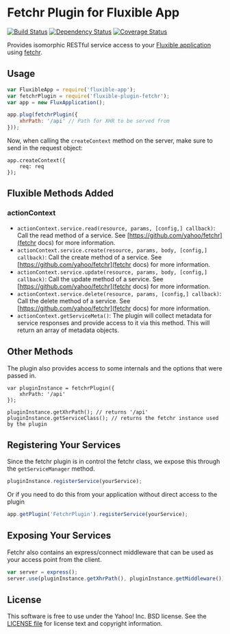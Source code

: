 # Fetchr Plugin for Fluxible App
[![Build Status](https://travis-ci.org/yahoo/fluxible-plugin-fetchr.svg?branch=master)](https://travis-ci.org/yahoo/fluxible-plugin-fetchr) [![Dependency Status](https://david-dm.org/yahoo/fluxible-plugin-fetchr.svg)](https://david-dm.org/yahoo/fluxible-plugin-fetchr) [![Coverage Status](https://coveralls.io/repos/yahoo/fluxible-plugin-fetchr/badge.png?branch=master)](https://coveralls.io/r/yahoo/fluxible-plugin-fetchr?branch=master)

Provides isomorphic RESTful service access to your [Fluxible application](https://github.com/yahoo/fluxible-app) using [fetchr](https://github.com/yahoo/fetchr).

## Usage

```js
var FluxibleApp = require('fluxible-app');
var fetchrPlugin = require('fluxible-plugin-fetchr');
var app = new FluxApplication();

app.plug(fetchrPlugin({
    xhrPath: '/api' // Path for XHR to be served from
}));
```

Now, when calling the `createContext` method on the server, make sure to send in the request object:

```
app.createContext({
    req: req
});
```

## Fluxible Methods Added

### actionContext

 * `actionContext.service.read(resource, params, [config,] callback)`: Call the read method of a service. See [https://github.com/yahoo/fetchr](fetchr docs) for more information.
 * `actionContext.service.create(resource, params, body, [config,] callback)`: Call the create method of a service. See [https://github.com/yahoo/fetchr](fetchr docs) for more information.
 * `actionContext.service.update(resource, params, body, [config,] callback)`: Call the update method of a service. See [https://github.com/yahoo/fetchr](fetchr docs) for more information.
 * `actionContext.service.delete(resource, params, [config,] callback)`: Call the delete method of a service. See [https://github.com/yahoo/fetchr](fetchr docs) for more information.
 * `actionContext.getServiceMeta()`: The plugin will collect metadata for service responses and provide access to it via this method. This will return an array of metadata objects.

## Other Methods

The plugin also provides access to some internals and the options that were passed in.

```
var pluginInstance = fetchrPlugin({
    xhrPath: '/api'
});

pluginInstance.getXhrPath(); // returns '/api'
pluginInstance.getServiceClass(); // returns the fetchr instance used by the plugin
```

## Registering Your Services

Since the fetchr plugin is in control the fetchr class, we expose this through the `getServiceManager` method.

```js
pluginInstance.registerService(yourService);
```

Or if you need to do this from your application without direct access to the plugin

```js
app.getPlugin('FetchrPlugin').registerService(yourService);
```

## Exposing Your Services

Fetchr also contains an express/connect middleware that can be used as your access point from the client.

```js
var server = express();
server.use(pluginInstance.getXhrPath(), pluginInstance.getMiddleware());
```

## License

This software is free to use under the Yahoo! Inc. BSD license.
See the [LICENSE file][] for license text and copyright information.

[LICENSE file]: https://github.com/yahoo/fluxible-plugin-fetchr/blob/master/LICENSE.md
